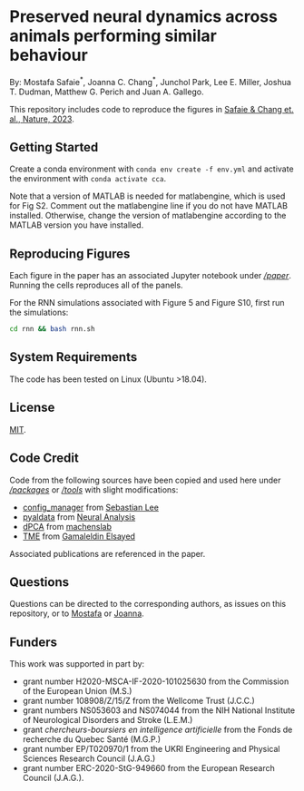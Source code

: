 # Preserved neural dynamics across animals performing similar behaviour

By: Mostafa Safaie<sup>\*</sup>, Joanna C. Chang<sup>\*</sup>, Junchol Park, Lee E. Miller, Joshua T. Dudman, Matthew G. Perich and Juan A. Gallego.

This repository includes code to reproduce the figures in [Safaie & Chang et. al., Nature, 2023](https://www.nature.com/articles/s41586-023-06714-0).

## Getting Started

Create a conda environment with ```conda env create -f env.yml``` and activate the environment with ```conda activate cca```.

Note that a version of MATLAB is needed for matlabengine, which is used for Fig S2.
Comment out the matlabengine line if you do not have MATLAB installed.
Otherwise, change the version of matlabengine according to the MATLAB version you have installed.

## Reproducing Figures

Each figure in the paper has an associated Jupyter notebook under [*/paper*](/paper).
Running the cells reproduces all of the panels.

For the RNN simulations associated with Figure 5 and Figure S10, first run the simulations:

```bash
cd rnn && bash rnn.sh
```

## System Requirements

The code has been tested on Linux (Ubuntu >18.04).

## License

[MIT](https://opensource.org/license/mit/).

## Code Credit

Code from the following sources have been copied and used here under  [*/packages*](/packages) or [*/tools*](/tools) with slight modifications:

* [config_manager](https://github.com/seblee97/config_package) from [Sebastian Lee](https://github.com/seblee97)
* [pyaldata](https://github.com/NeuralAnalysis/PyalData) from [Neural Analysis](https://github.com/NeuralAnalysis)
* [dPCA](https://github.com/machenslab/dPCA/tree/master/matlab) from [machenslab](https://github.com/machenslab)
* [TME](https://github.com/gamaleldin/TME/tree/master) from [Gamaleldin Elsayed](https://github.com/gamaleldin)

Associated publications are referenced in the paper.

## Questions

Questions can be directed to the corresponding authors, as issues on this repository, or to [Mostafa](mailto:mostafa.safaie@gmail.com) or [Joanna](mailto:joanna.changc@gmail.com).

## Funders

This work was supported in part by: 
- grant number H2020-MSCA-IF-2020-101025630 from the Commission of the European Union (M.S.)
- grant number 108908/Z/15/Z from the Wellcome Trust (J.C.C.)
-  grant numbers NS053603 and NS074044 from the NIH National Institute of Neurological Disorders and Stroke (L.E.M.)
-  grant _chercheurs-boursiers en intelligence artificielle_ from the Fonds de recherche du Quebec Santé (M.G.P.)
-  grant number EP/T020970/1 from the UKRI Engineering and Physical Sciences Research Council (J.A.G.)
-  grant number ERC-2020-StG-949660 from the European Research Council (J.A.G.).
